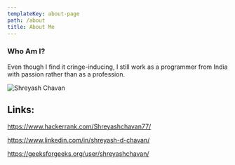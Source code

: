 ```yaml
---
templateKey: about-page
path: /about
title: About Me
---
```

### Who Am I?

Even though I find it cringe-inducing, I still work as a programmer from India with passion rather than as a profession.

![Shreyash Chavan](/img/shreyash-c.jpg "Shreyash Chavan")

## **Links:**

<https://www.hackerrank.com/Shreyashchavan77/>

<https://www.linkedin.com/in/shreyash-d-chavan/>

<https://geeksforgeeks.org/user/shreyashchavan/>